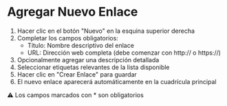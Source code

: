 # Agregar Nuevo Enlace

1. Hacer clic en el botón "Nuevo" en la esquina superior derecha
2. Completar los campos obligatorios:
   - Título: Nombre descriptivo del enlace
   - URL: Dirección web completa (debe comenzar con http:// o https://)
3. Opcionalmente agregar una descripción detallada
4. Seleccionar etiquetas relevantes de la lista disponible
5. Hacer clic en "Crear Enlace" para guardar
6. El nuevo enlace aparecerá automáticamente en la cuadrícula principal

⚠️ Los campos marcados con * son obligatorios
